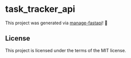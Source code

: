 # task_tracker_api

This project was generated via [manage-fastapi](https://ycd.github.io/manage-fastapi/)! :tada:

## License

This project is licensed under the terms of the MIT license.
